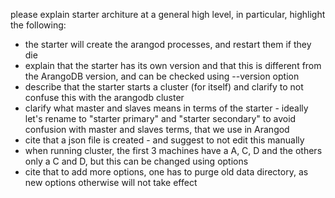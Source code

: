 please explain starter architure at a general high level, in particular, highlight the following:

- the starter will create the arangod processes, and restart them if they die
- explain that the starter has its own version and that this is different from the ArangoDB version, and can be checked using --version option
- describe that the starter starts a cluster (for itself) and clarify to not confuse this with the arangodb cluster
- clarify what master and slaves means in terms of the starter - ideally let's rename to "starter primary" and "starter secondary" to avoid confusion with master and slaves terms, that we use in Arangod
- cite that a json file is created - and suggest to not edit this manually
- when running cluster, the first 3 machines have a A, C, D and the others only a C and D, but this can be changed using options
- cite that to add more options, one has to purge old data directory, as new options otherwise will not take effect
